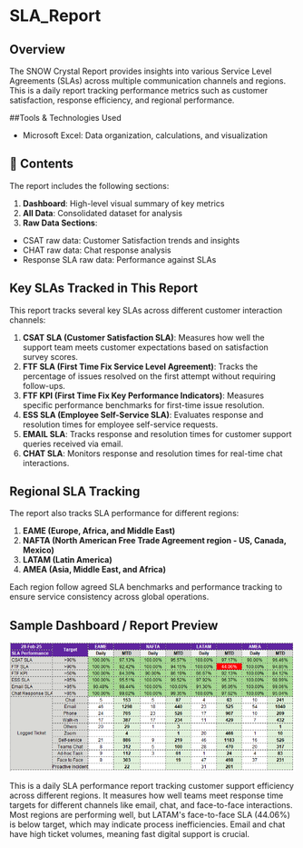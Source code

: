 # SLA_Report

## Overview

The SNOW Crystal Report provides insights into various Service Level Agreements (SLAs) across multiple communication channels and regions. This is a daily report tracking performance metrics such as customer satisfaction, response efficiency, and regional performance.

##Tools & Technologies Used

- Microsoft Excel: Data organization, calculations, and visualization

## 📂 Contents

The report includes the following sections:

1. **Dashboard**: High-level visual summary of key metrics
2. **All Data**: Consolidated dataset for analysis
3. **Raw Data Sections**:
- CSAT raw data: Customer Satisfaction trends and insights
- CHAT raw data: Chat response analysis
- Response SLA raw data: Performance against SLAs

## Key SLAs Tracked in This Report

This report tracks several key SLAs across different customer interaction channels:

1. **CSAT SLA (Customer Satisfaction SLA)**: Measures how well the support team meets customer expectations based on satisfaction survey scores.
2. **FTF SLA (First Time Fix Service Level Agreement)**: Tracks the percentage of issues resolved on the first attempt without requiring follow-ups.
3. **FTF KPI (First Time Fix Key Performance Indicators)**: Measures specific performance benchmarks for first-time issue resolution.
4. **ESS SLA (Employee Self-Service SLA)**: Evaluates response and resolution times for employee self-service requests.
5. **EMAIL SLA**: Tracks response and resolution times for customer support queries received via email.
6. **CHAT SLA**: Monitors response and resolution times for real-time chat interactions.


## Regional SLA Tracking

The report also tracks SLA performance for different regions:
1. **EAME (Europe, Africa, and Middle East)**
2. **NAFTA (North American Free Trade Agreement region - US, Canada, Mexico)**
3. **LATAM (Latin America)**
4. **AMEA (Asia, Middle East, and Africa)**

Each region follow agreed SLA benchmarks and performance tracking to ensure service consistency across global operations.

## Sample Dashboard / Report Preview
![1](images/sla.png)

This is a daily SLA performance report tracking customer support efficiency across different regions. It measures how well teams meet response time targets for different channels like email, chat, and face-to-face interactions. Most regions are performing well, but LATAM's face-to-face SLA (44.06%) is below target, which may indicate process inefficiencies. Email and chat have high ticket volumes, meaning fast digital support is crucial.
